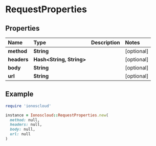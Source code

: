 # RequestProperties

## Properties

| Name | Type | Description | Notes |
| :--- | :--- | :--- | :--- |
| **method** | **String** |  | \[optional\] |
| **headers** | **Hash&lt;String, String&gt;** |  | \[optional\] |
| **body** | **String** |  | \[optional\] |
| **url** | **String** |  | \[optional\] |

## Example

```ruby
require 'ionoscloud'

instance = Ionoscloud::RequestProperties.new(
  method: null,
  headers: null,
  body: null,
  url: null
)
```

